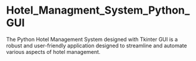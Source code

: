 # Hotel_Managment_System_Python_GUI
The Python Hotel Management System designed with Tkinter GUI is a robust and user-friendly application designed to streamline and automate various aspects of hotel management.
